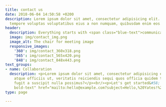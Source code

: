 ```yaml
---
title: contact us
date: 2018-06-04 14:50:58 +0200
description: Lorem ipsum dolor sit amet, consectetur adipisicing elit. Vero porro
  tempore voluptas voluptatibus eius a non numquam, quibusdam enim eos.
header:
  description: Everything starts with <span class="blue-text">communication</span>.
  image: img/contact_img.png
  image_alt: The chair for meeting image
  responsive_images:
    '360': img/contact_360x318.png
    '565': img/contact_565x420.png
    '848': img/contact_848x443.png
text_groups:
- name: Collaboration
  description: <p>Lorem ipsum dolor sit amet, consectetur adipisicing elit. Quisquam,
    atque officiis ut, veritatis reiciendis sequi quos officia quidem tempora minus
    fugit a suscipit nulla possimus?</p><br/><p>Let's get started&#58; <a class="blue-text
    bold-text" href="mailto:hello@example.com?subject=Hello,%20Yates!%20Lets%20make%20something%20great%20together!">hello@example.com</a></p>
type: page

---
```

